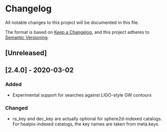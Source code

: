 # Changelog
All notable changes to this project will be documented in this file.

The format is based on [Keep a Changelog](https://keepachangelog.com/en/1.0.0/),
and this project adheres to [Semantic Versioning](https://semver.org/spec/v2.0.0.html).

## [Unreleased]

## [2.4.0] - 2020-03-02
### Added
- Experimental support for searches against LIGO-style GW contours

### Changed
- ra_key and dec_key are actually optional for sphere2d-indexed catalogs. For healpix-indexed catalogs, the key names are taken from meta.keys.
